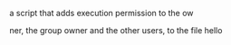 a script that adds execution permission to the ow

ner, the group owner and the other users, to the file hello
